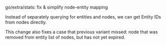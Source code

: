 go/extra/stats: fix & simplify node-entity mapping

Instead of separately querying for entities and nodes, we can get Entity IDs
from nodes directly.

This change also fixes a case that previous variant missed: node that was
removed from entity list of nodes, but has not yet expired.
